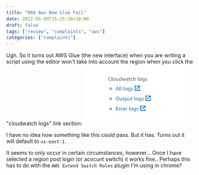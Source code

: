 ```yaml
---
title: "004 Aws New Glue Fail"
date: 2022-05-09T15:25:28+10:00
draft: false
tags: ["review", "complaints", "aws"]
categories: ["complaints"]
---
```


Ugh. So it turns out AWS Glue (the new interface) when you are writing a script using the editor won't take into account
the region when you click the "cloudwatch logs" link section:
![img.png](img.png)

I have no idea how something like this could pass. But it has. Turns out it will default to `us-east-1`. 

It seems to only occur in certain circumstances, however... Once I have selected a region post login (or acocunt switch) 
it works fine.. Perhaps this has to do with the `AWS Extend Switch Roles` plugin I'm using in chrome?
